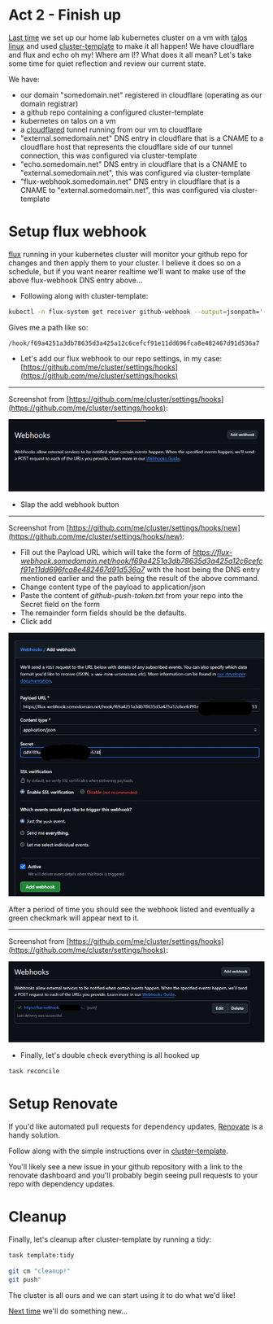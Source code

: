 # Act 2 - Finish up

[Last time](../what-a-cluster/what-a-cluster.md) we set up our home lab kubernetes cluster on a vm with [talos linux](https://www.talos.dev/) and used [cluster-template](https://github.com/onedr0p/cluster-template) to make it all happen!  We have cloudflare and flux and echo oh my!  Where am I!?  What does it all mean?  Let's take some time for quiet reflection and review our current state.

We have:

- our domain "somedomain.net" registered in cloudflare (operating as our domain registrar)
- a github repo containing a configured cluster-template
- kubernetes on talos on a vm
- a [cloudflared](https://github.com/cloudflare/cloudflared) tunnel running from our vm to cloudflare
- "external.somedomain.net" DNS entry in cloudflare that is a CNAME to a cloudflare host that represents the cloudflare side of our tunnel connection, this was configured via cluster-template
- "echo.somedomain.net" DNS entry in cloudflare that is a CNAME to "external.somedomain.net", this was configured via cluster-template
- "flux-webhook.somedomain.net" DNS entry in cloudflare that is a CNAME to "external.somedomain.net", this was configured via cluster-template

# Setup flux webhook

[flux](https://fluxcd.io/) running in your kubernetes cluster will monitor your github repo for changes and then apply them to your cluster.  I believe it does so on a schedule, but if you want nearer realtime we'll want to make use of the above flux-webhook DNS entry above...

- Following along with cluster-template:

```bash
kubectl -n flux-system get receiver github-webhook --output=jsonpath='{.status.webhookPath}'
```

Gives me a path like so:

```
/hook/f69a4251a3db78635d3a425a12c6cefcf91e11dd696fca8e482467d91d536a7
```

- Let's add our flux webhook to our repo settings, in my case: [https://github.com/me/cluster/settings/hooks](https://github.com/me/cluster/settings/hooks)

---

Screenshot from [https://github.com/me/cluster/settings/hooks](https://github.com/me/cluster/settings/hooks):

![Webhooks](img/gh-webhooks.jpg)

- Slap the add webhook button

---

Screenshot from [https://github.com/me/cluster/settings/hooks/new](https://github.com/me/cluster/settings/hooks/new):

- Fill out the Payload URL which will take the form of *https://flux-webhook.somedomain.net/hook/f69a4251a3db78635d3a425a12c6cefcf91e11dd696fca8e482467d91d536a7* with the host being the DNS entry mentioned earlier and the path being the result of the above command.
- Change content type of the payload to application/json
- Paste the content of *github-push-token.txt* from your repo into the Secret field on the form
- The remainder form fields should be the defaults.
- Click add

![Add webhook](img/gh-webhook-add.jpg)

After a period of time you should see the webhook listed and eventually a green checkmark will appear next to it.

---

Screenshot from [https://github.com/me/cluster/settings/hooks](https://github.com/me/cluster/settings/hooks):


![Webhook success](img/gh-webhook-success.jpg)

- Finally, let's double check everything is all hooked up

```bash
task reconcile
```

# Setup Renovate

If you'd like automated pull requests for dependency updates, [Renovate](https://www.mend.io/renovate) is a handy solution. 

Follow along with the simple instructions over in [cluster-template](https://github.com/onedr0p/cluster-template?tab=readme-ov-file#-renovate).

You'll likely see a new issue in your github repository with a link to the renovate dashboard and you'll probably begin seeing pull requests to your repo with dependency updates.

# Cleanup

Finally, let's cleanup after cluster-template by running a tidy:

```bash
task template:tidy
```

```bash
git cm "cleanup!"
git push"
```

The cluster is all ours and we can start using it to do what we'd like!

[Next time](../next-time/next-time.md) we'll do something new...
